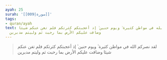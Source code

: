 ```yaml
---
ayah: 25
surah: '[[009|سورة]]'
tags:
- quran/ayah
text: لقد نصركم الله في مواطن كثيرة ۙ ويوم حنين ۙ إذ أعجبتكم كثرتكم فلم تغن عنكم شيئا
  وضاقت عليكم الأرض بما رحبت ثم وليتم مدبرين
---
```

> لقد نصركم الله في مواطن كثيرة ۙ ويوم حنين ۙ إذ أعجبتكم كثرتكم فلم تغن عنكم شيئا وضاقت عليكم الأرض بما رحبت ثم وليتم مدبرين
